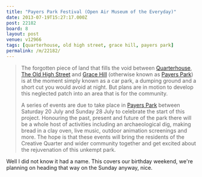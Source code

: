 ```yaml
---
title: "Payers Park Festival (Open Air Museum of the Everyday)"
date: 2013-07-19T15:27:17.000Z
post: 22182
board: 8
layout: post
venue: v12966
tags: [quarterhouse, old high street, grace hill, payers park]
permalink: /m/22182/
---
```

<blockquote>The forgotten piece of land that fills the void between <a href="/wiki/quarterhouse">Quarterhouse</a>, <a href="/wiki/old+high+street">The Old High Street</a> and <a href="/wiki/grace+hill">Grace Hill</a> (otherwise known as <a href="/wiki/payers+park">Payers Park</a>) is at the moment simply known as a car park, a dumping ground and a short cut you would avoid at night. But plans are in motion to develop this neglected patch into an area that is for the community.

A series of events are due to take place in <a href="/wiki/payers+park">Payers Park</a> between Saturday 20 July and Sunday 28 July to celebrate the start of this project. Honouring the past, present and future of the park there will be a whole host of activities including an archaeological dig, making bread in a clay oven, live music, outdoor animation screenings and more. The hope is that these events will bring the residents of the Creative Quarter and wider community together and get excited about the rejuvenation of this unkempt park.</blockquote>

Well I did not know it had a name. This covers our birthday weekend, we're planning on heading that way on the Sunday anyway, nice.
